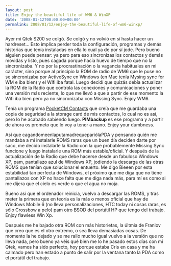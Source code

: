 ```yaml
---
layout: post
title: Enjoy the beautiful life of WM6 & WinXP
date: '2008-01-12T00:00:00+00:00'
permalink: 2008/01/12/enjoy-the-beautiful-life-of-wm6-winxp/
---
```

Ayer mi Qtek S200 se colgó. Se colgó y no volvió en sí hasta hacer un hardreset... Esto implica perder toda la configuración, programas y demás historias que tenía instaladas en ella lo cual ya de por sí jode. Pero bueno alguien puede pensar: ya pero para eso sincronizas los contactos y demás movidas y listo, pues cagada porque hacía huevo de tiempo que no la sincronizaba. Y no por la procrastinación o la vagancia habituales en mi carácter, sino porque al principio la ROM de radio de WM6 que le puse no se sincronizaba por ActiveSync en Windows (en Mac tenía Mysing sync for WM e iba bien) y el Wifi iba fatal. Luego decidí que quizás debía actualizar la ROM de la Radio que controla las conexiones y comunicaciones y poner una versión más reciente, lo que me llevó a que a partir de ese momento la Wifi iba bien pero ya no sincronizaba con Missing Sync. Enjoy WM6.

Tenía un programa <a href="http://www.pocketcm.com/contact.dev.php">PocketCM Contacts</a> que creía que me guardaba una copia de seguridad a la storage card de mis contactos, lo cual no es así, pero lo he acabado sabiendo luego. <strong>PIMbackup </strong> es ese programa y a partir de ahora os prometo que lo voy a tener a mano. Enjoy your dumbness.

Así que cagandomeenlaputamadrequepariólaPDA y pensando quién me mandaba a mí instalarle ROMS raras que un buen día deciden darte por saco, me decido instalarle la Radio con la que probablemente Missing Sync funcione y luego instalarle una ROM más estable/oficial. Y después de la actualización de la Radio que debe hacerse desde un fabuloso Windows XP, pam, pantallazo azul de Windows XP, jodiendo la descarga de las otras ROMS que tenían que solucionar el entuerto. Me digo Bieeen por esta estabilidad tan perfecta de Windows, el próximo que me diga que no tiene pantallazos con XP no hace falta que me diga nada más, para mí es como si me dijera que el cielo es verde o que el agua no moja.

Bueno así que el ordenador reinicia, vuelvo a descargar las ROMS, y tras meter la primera que en teoría es la más o menos oficial que hay de Windows Mobile 6 (no lleva personalizaciones, HTC today ni cosas raras, es sólo Crossbow a pelo) pam otro BSOD del portátil HP que tengo del trabajo. Enjoy flawless Win Xp. 

Después me he bajado otra ROM con más historietas, la últmia de Franlov que creo que es el otro extremo, o sea lleva demasiadas cosas. De momento la he dejado y se me rallo mucho igual vuelvo a la versión que no lleva nada, pero bueno ya véis qué bien me lo he pasado estos días con mi Qtek, vamos ha sido perfecto, hoy porque estaba Cris en casa y me ha calmado pero han estado a punto de salir por la ventana tanto la PDA como el portátil del trabajo. 

